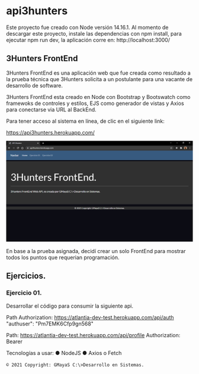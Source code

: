 # api3hunters

Este proyecto fue creado con Node versión 14.16.1.
Al momento de descargar este proyecto, instale las dependencias con npm install, para ejecutar npm run dev, la aplicación corre en: http://localhost:3000/
## 3Hunters FrontEnd

3Hunters FrontEnd es una aplicación web que fue creada como resultado a la prueba técnica que 3Hunters solicita a un postulante para una vacante de desarrollo de software.

3Hunters FrontEnd esta creado en Node con Bootstrap y Bootswatch como framewoks de controles y estilos, EJS como generador de vistas y Axios para conectarse via URL al BackEnd.

Para tener acceso al sistema en línea, de clic en el siguiente link:

https://api3hunters.herokuapp.com/

![](/images/img01.png)

En base a la prueba asignada, decidí crear un solo FrontEnd para mostrar todos los puntos que requerian programación.

## Ejercicios.
### Ejercicio 01.

Desarrollar el código para consumir la siguiente api.

Path Authorization: https://atlantia-dev-test.herokuapp.com/api/auth
"authuser": "Pm7EMK6Cfp9gn568"

Path: https://atlantia-dev-test.herokuapp.com/api/profile
Authorization: Bearer <Token>

Tecnologías a usar:
● NodeJS
● Axios o Fetch



`© 2021 Copyright: GMayaS C:\>Desarrollo en Sistemas.`


